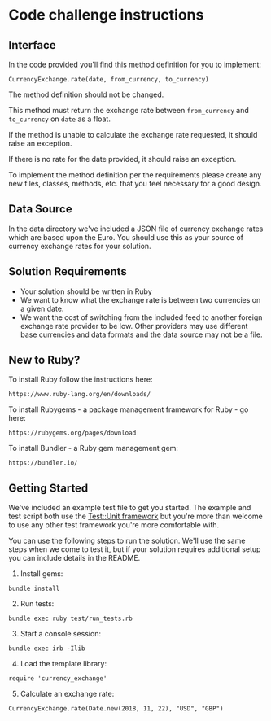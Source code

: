 # Code challenge instructions

## Interface

In the code provided you'll find this method definition for you to implement:

    CurrencyExchange.rate(date, from_currency, to_currency)

The method definition should not be changed.

This method must return the exchange rate between `from_currency` and `to_currency` on `date` as a float.

If the method is unable to calculate the exchange rate requested, it should raise an exception.

If there is no rate for the date provided, it should raise an exception.

To implement the method definition per the requirements please create any new files, classes, methods, etc. that you feel necessary for a good design.

## Data Source

In the data directory we've included a JSON file of currency exchange rates which are based upon the Euro.  You should use this as your source of currency exchange rates for your solution.

## Solution Requirements

* Your solution should be written in Ruby
* We want to know what the exchange rate is between two currencies on a given date.
* We want the cost of switching from the included feed to another foreign exchange rate provider to be low. Other providers may use different base currencies and data formats and the data source may not be a file.

## New to Ruby?

To install Ruby follow the instructions here:

    https://www.ruby-lang.org/en/downloads/

To install Rubygems - a package management framework for Ruby - go here:

    https://rubygems.org/pages/download

To install Bundler - a Ruby gem management gem:

    https://bundler.io/

## Getting Started

We've included an example test file to get you started.  The example and test script both use the [Test::Unit framework](http://test-unit.github.io/) but you're more than welcome to use any other test framework you're more comfortable with.

You can use the following steps to run the solution.  We'll use the same steps when we come to test it, but if your solution requires additional setup you can include details in the README.

1. Install gems:

```
bundle install
```

2. Run tests:

```
bundle exec ruby test/run_tests.rb
```

3. Start a console session:

```
bundle exec irb -Ilib
```

4. Load the template library:

```
require 'currency_exchange'
```

5. Calculate an exchange rate:

```
CurrencyExchange.rate(Date.new(2018, 11, 22), "USD", "GBP")
```
